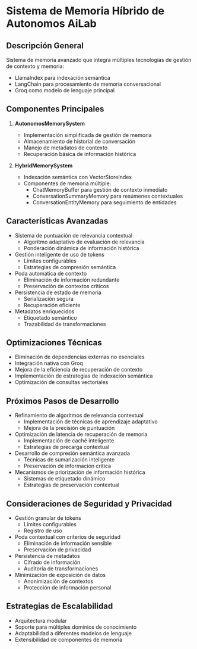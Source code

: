 # Sistema de Memoria Híbrido de Autonomos AiLab

## Descripción General

Sistema de memoria avanzado que integra múltiples tecnologías de gestión de contexto y memoria:

- LlamaIndex para indexación semántica
- LangChain para procesamiento de memoria conversacional
- Groq como modelo de lenguaje principal

## Componentes Principales

1. **AutonomosMemorySystem**
   - Implementación simplificada de gestión de memoria
   - Almacenamiento de historial de conversación
   - Manejo de metadatos de contexto
   - Recuperación básica de información histórica

2. **HybridMemorySystem**
   - Indexación semántica con VectorStoreIndex
   - Componentes de memoria múltiple:
     - ChatMemoryBuffer para gestión de contexto inmediato
     - ConversationSummaryMemory para resúmenes contextuales
     - ConversationEntityMemory para seguimiento de entidades

## Características Avanzadas

- Sistema de puntuación de relevancia contextual
  - Algoritmo adaptativo de evaluación de relevancia
  - Ponderación dinámica de información histórica
- Gestión inteligente de uso de tokens
  - Límites configurables
  - Estrategias de compresión semántica
- Poda automática de contexto
  - Eliminación de información redundante
  - Preservación de contextos críticos
- Persistencia de estado de memoria
  - Serialización segura
  - Recuperación eficiente
- Metadatos enriquecidos
  - Etiquetado semántico
  - Trazabilidad de transformaciones

## Optimizaciones Técnicas

- Eliminación de dependencias externas no esenciales
- Integración nativa con Groq
- Mejora de la eficiencia de recuperación de contexto
- Implementación de estrategias de indexación semántica
- Optimización de consultas vectoriales

## Próximos Pasos de Desarrollo

- Refinamiento de algoritmos de relevancia contextual
  - Implementación de técnicas de aprendizaje adaptativo
  - Mejora de la precisión de puntuación
- Optimización de latencia de recuperación de memoria
  - Implementación de caché inteligente
  - Estrategias de precarga contextual
- Desarrollo de compresión semántica avanzada
  - Técnicas de sumarización inteligente
  - Preservación de información crítica
- Mecanismos de priorización de información histórica
  - Sistemas de etiquetado dinámico
  - Estrategias de preservación contextual

## Consideraciones de Seguridad y Privacidad

- Gestión granular de tokens
  - Límites configurables
  - Registro de uso
- Poda contextual con criterios de seguridad
  - Eliminación de información sensible
  - Preservación de privacidad
- Persistencia de metadatos
  - Cifrado de información
  - Auditoría de transformaciones
- Minimización de exposición de datos
  - Anonimización de contextos
  - Protección de información personal

## Estrategias de Escalabilidad

- Arquitectura modular
- Soporte para múltiples dominios de conocimiento
- Adaptabilidad a diferentes modelos de lenguaje
- Extensibilidad de componentes de memoria

